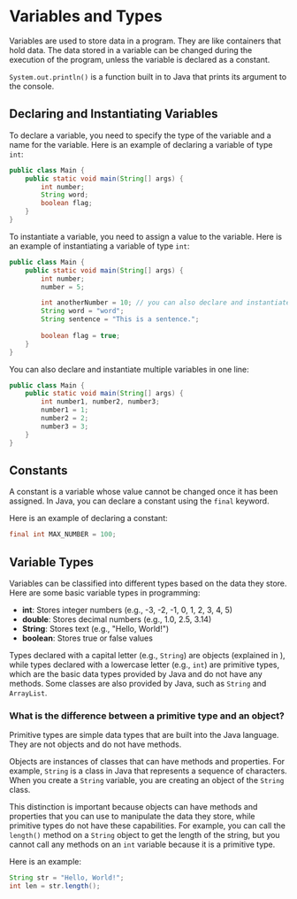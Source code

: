 # Variables and Types

Variables are used to store data in a program. 
They are like containers that hold data. 
The data stored in a variable can be changed during the execution of the program,
unless the variable is declared as a constant.

`System.out.println()` is a function built in to Java that prints its argument to the console.

## Declaring and Instantiating Variables

To declare a variable, you need to specify the type of the variable and a name for the variable.
Here is an example of declaring a variable of type `int`:

```java
public class Main {
    public static void main(String[] args) {
        int number;
        String word;
        boolean flag;
    }
}
```

To instantiate a variable, you need to assign a value to the variable.
Here is an example of instantiating a variable of type `int`:

```java
public class Main {
    public static void main(String[] args) {
        int number;
        number = 5;

        int anotherNumber = 10; // you can also declare and instantiate a variable in one line
        String word = "word";
        String sentence = "This is a sentence.";
        
        boolean flag = true;
    }
}
```

You can also declare and instantiate multiple variables in one line:

```java
public class Main {
    public static void main(String[] args) {
        int number1, number2, number3;
        number1 = 1;
        number2 = 2;
        number3 = 3;
    }
}
```

## Constants

A constant is a variable whose value cannot be changed once it has been assigned.
In Java, you can declare a constant using the `final` keyword.

Here is an example of declaring a constant:

```java
final int MAX_NUMBER = 100;
```

## Variable Types

Variables can be classified into different types based on the data they store.
Here are some basic variable types in programming:
- **int**: Stores integer numbers (e.g., -3, -2, -1, 0, 1, 2, 3, 4, 5)
- **double**: Stores decimal numbers (e.g., 1.0, 2.5, 3.14)
- **String**: Stores text (e.g., "Hello, World!")
- **boolean**: Stores true or false values

Types declared with a capital letter (e.g., `String`) are objects (explained in [](classes-objects.md)),
while types declared with a lowercase letter (e.g., `int`) are primitive types,
which are the basic data types provided by Java and do not have any methods.
Some classes are also provided by Java,
such as `String` and `ArrayList`.

### What is the difference between a primitive type and an object?

Primitive types are simple data types that are built into the Java language.
They are not objects and do not have methods.

Objects are instances of classes that can have methods and properties.
For example, `String` is a class in Java that represents a sequence of characters.
When you create a `String` variable, you are creating an object of the `String` class.

This distinction is important because objects can have methods and properties that you
can use to manipulate the data they store, while primitive types do not have these capabilities.
For example, you can call the `length()` method on a `String` object to get the length of the string,
but you cannot call any methods on an `int` variable because it is a primitive type.

Here is an example:

```java
String str = "Hello, World!";
int len = str.length();
```

